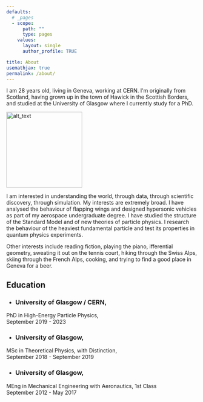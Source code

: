 ```yaml
---
defaults:
  # _pages
  - scope:
      path: ""
      type: pages
    values:
      layout: single
      author_profile: TRUE

title: About
usemathjax: true
permalink: /about/
---
```


I am 28 years old, living in Geneva, working at CERN. I'm originally from
Scotland, having grown up in the town of Hawick in the Scottish Borders, and
studied at the University of Glasgow where I currently study for a PhD.

<img alt="alt_text" width="200px" src="https://user-images.githubusercontent.com/68130081/199840994-a7f9f27f-d569-435d-a1f4-7e772c2579b5.jpg" />


I am interested in understanding the world, through data, through scientific
discovery, through simulation. My interests are extremely broad. I have analysed
the behaviour of flapping wings and designed hypersonic vehicles as part of my
aerospace undergraduate degree. I have studied the structure of the Standard
Model and of new theories of particle physics. I research the behaviour of the
heaviest fundamental particle and test its properties in quantum physics
experiments. 

Other interests include reading fiction, playing the piano, ifferential
geometry, sweating it out on the tennis court, hiking through the Swiss Alps,
skiing through the French Alps, cooking, and trying to find a good place in Geneva for a
beer.

## Education

* ### University of Glasgow / CERN, 
PhD in High-Energy Particle Physics,  
September 2019 - 2023

* ### University of Glasgow, 
MSc in Theoretical Physics, with Distinction,  
September 2018 - September 2019

* ### University of Glasgow, 
MEng in Mechanical Engineering with Aeronautics, 1st Class  
September 2012 - May 2017
